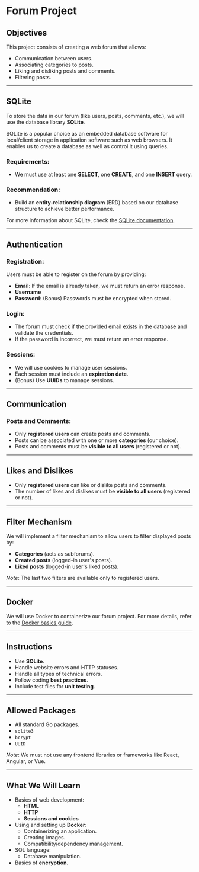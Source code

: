 # Forum Project

## Objectives

This project consists of creating a web forum that allows:

- Communication between users.
- Associating categories to posts.
- Liking and disliking posts and comments.
- Filtering posts.

---

## SQLite

To store the data in our forum (like users, posts, comments, etc.), we will use the database library **SQLite**.

SQLite is a popular choice as an embedded database software for local/client storage in application software such as web browsers. It enables us to create a database as well as control it using queries.

### Requirements:
- We must use at least one **SELECT**, one **CREATE**, and one **INSERT** query.

### Recommendation:
- Build an **entity-relationship diagram** (ERD) based on our database structure to achieve better performance.

For more information about SQLite, check the [SQLite documentation](https://www.sqlite.org/).

---

## Authentication

### Registration:
Users must be able to register on the forum by providing:
- **Email**: If the email is already taken, we must return an error response.
- **Username**
- **Password**: (Bonus) Passwords must be encrypted when stored.

### Login:
- The forum must check if the provided email exists in the database and validate the credentials.
- If the password is incorrect, we must return an error response.

### Sessions:
- We will use cookies to manage user sessions.
- Each session must include an **expiration date**.
- (Bonus) Use **UUIDs** to manage sessions.

---

## Communication

### Posts and Comments:
- Only **registered users** can create posts and comments.
- Posts can be associated with one or more **categories** (our choice).
- Posts and comments must be **visible to all users** (registered or not).

---

## Likes and Dislikes

- Only **registered users** can like or dislike posts and comments.
- The number of likes and dislikes must be **visible to all users** (registered or not).

---

## Filter Mechanism

We will implement a filter mechanism to allow users to filter displayed posts by:
- **Categories** (acts as subforums).
- **Created posts** (logged-in user's posts).
- **Liked posts** (logged-in user's liked posts).

*Note*: The last two filters are available only to registered users.

---

## Docker

We will use Docker to containerize our forum project. For more details, refer to the [Docker basics guide](https://docs.docker.com/get-started/).

---

## Instructions

- Use **SQLite**.
- Handle website errors and HTTP statuses.
- Handle all types of technical errors.
- Follow coding **best practices**.
- Include test files for **unit testing**.

---

## Allowed Packages

- All standard Go packages.
- `sqlite3`
- `bcrypt`
- `UUID`

*Note*: We must not use any frontend libraries or frameworks like React, Angular, or Vue.

---

## What We Will Learn

- Basics of web development:
  - **HTML**
  - **HTTP**
  - **Sessions and cookies**
- Using and setting up **Docker**:
  - Containerizing an application.
  - Creating images.
  - Compatibility/dependency management.
- SQL language:
  - Database manipulation.
- Basics of **encryption**.
